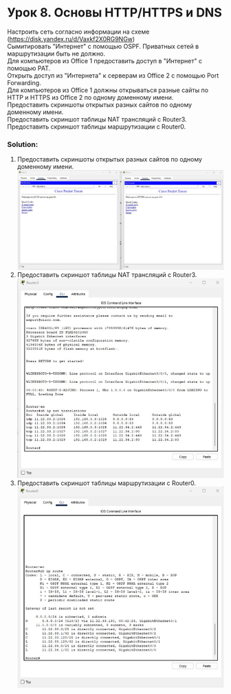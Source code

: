 # Урок 8. Основы HTTP/HTTPS и DNS

Настроить сеть согласно информации на схеме (https://disk.yandex.ru/d/Vaxkf2X0RG9NGw) <br>
Сымитировать "Интернет" с помощью OSPF. Приватных сетей в маршрутизации быть не должно. <br>
Для компьютеров из Office 1 предоставить доступ в "Интернет" с помощью PAT. <br>
Открыть доступ из "Интернета" к серверам из Office 2 c помощью Port Forwarding. <br>
Для компьютеров из Office 1 должны открываться разные сайты по HTTP и HTTPS из Office 2 по одному доменному имени. <br>
Предоставить скриншоты открытых разных сайтов по одному доменному имени. <br>
Предоставить скриншот таблицы NAT трансляций с Router3. <br>
Предоставить скриншот таблицы маршрутизации с Router0.

### Solution:

1. Предоставить скриншоты открытых разных сайтов по одному доменному имени. <br>
    ![HTTP_HTTPS.jpg](img%2FHTTP_HTTPS.jpg) <br>
2. Предоставить скриншот таблицы NAT трансляций с Router3. <br>
    ![Router_3_NAT.jpg](img%2FRouter_3_NAT.jpg) <br>
3. Предоставить скриншот таблицы маршрутизации с Router0. <br>
    ![Router0_route.jpg](img%2FRouter0_route.jpg) <br>

